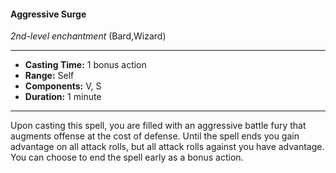 #### Aggressive Surge
*2nd-level enchantment* (Bard,Wizard)
___
- **Casting Time:** 1 bonus action
- **Range:** Self
- **Components:** V, S
- **Duration:** 1 minute
---
Upon casting this spell, you are filled with an aggressive battle fury that augments offense at the cost of defense. Until the spell ends you gain advantage on all attack rolls, but all attack rolls against you have advantage. You can choose to end the spell early as a bonus action.
